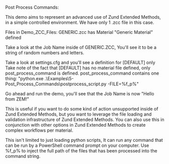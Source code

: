 Post Process Commands:

This demo aims to represent an advanced use of Zund Extended Methods, in a simple controlled environment.
We have only 1 .zcc file in this case.

Files in Demo_ZCC_Files:
GENERIC.zcc has Material "Generic Material" defined

Take a look at the Job Name inside of GENERIC.ZCC, You'll see it to be a string of random numbers and letters.

Take a look at settings.cfg and you'll see a definition for [DEFAULT] only
Take note of the fact that [DEFAULT] has no material file defined, only post_process_command is defined.
post_process_command contains one thing: 
"python.exe .\Examples\5-Post_Process_Commands\postprocess_script.py -FILE=%f_p%"

Go ahead and run the demo, you'll see that the Job Name is now "Hello from ZEM!"

This is useful if you want to do some kind of action unsupported inside of Zund Extended Methods, but you
want to leverage the file loading and validation infrastructure of Zund Extended Methods. You can also use
this in conjunction with other options in Zund Extended Methods to create complex workflows per material.

This isn't limited to just loading python scripts, It can run any command that can be run by a PowerShell
command prompt on your computer. Use %f_p% to inject the full path of the files that has been processed 
into the command string.